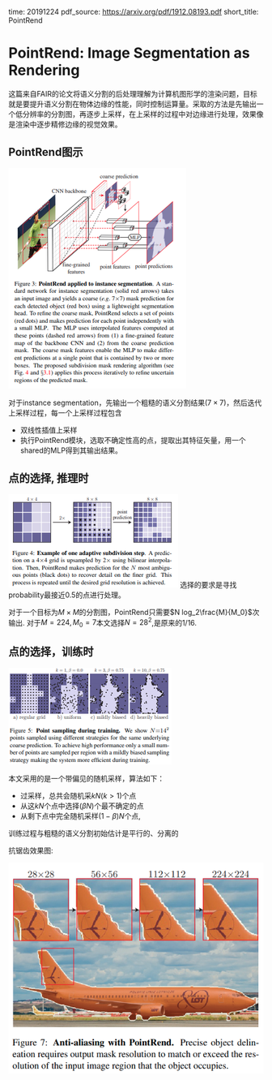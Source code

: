 time: 20191224
pdf_source: https://arxiv.org/pdf/1912.08193.pdf
short_title: PointRend

# PointRend: Image Segmentation as Rendering

这篇来自FAIR的论文将语义分割的后处理理解为计算机图形学的渲染问题，目标就是要提升语义分割在物体边缘的性能，同时控制运算量。采取的方法是先输出一个低分辨率的分割图，再逐步上采样，在上采样的过程中对边缘进行处理，效果像是渲染中逐步精修边缘的视觉效果。

## PointRend图示

![image](res/PointRend_pipeline.png)

对于instance segmentation，先输出一个粗糙的语义分割结果($7\times 7$)，然后迭代上采样过程，每一个上采样过程包含

* 双线性插值上采样
* 执行PointRend模块，选取不确定性高的点，提取出其特征矢量，用一个shared的MLP得到其输出结果。

## 点的选择, 推理时

![image](res/PointRend_inference.png)
选择的要求是寻找probability最接近0.5的点进行处理。

对于一个目标为$M\times M$的分割图，PointRend只需要$N log_2\frac{M}{M_0}$次输出.
对于$M = 224, M_0 = 7$本文选择$N = 28^2$,是原来的$1/16$.

## 点的选择，训练时

![image](res/PointRend_training.png)

本文采用的是一个带偏见的随机采样，算法如下：

* 过采样，总共会随机采$kN (k > 1)$个点
* 从这$kN$个点中选择$(\beta N)$个最不确定的点
* 从剩下点中完全随机采样$(1-\beta) N$个点,

训练过程与粗糙的语义分割初始估计是平行的、分离的


抗锯齿效果图:

![image](res/PointRend_anti-aliasing.png)

